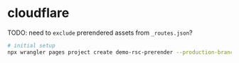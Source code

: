 # cloudflare

TODO: need to `exclude` prerendered assets from `_routes.json`?

```sh
# initial setup
npx wrangler pages project create demo-rsc-prerender --production-branch main
```
